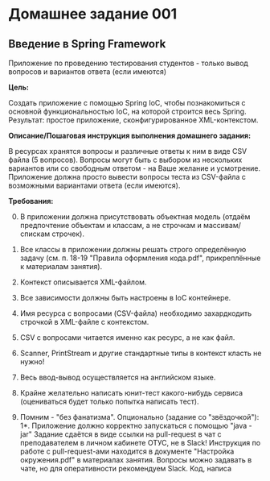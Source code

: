 
# Домашнее задание 001

## Введение в Spring Framework

Приложение по проведению тестирования студентов - только вывод вопросов и вариантов ответа (если имеются)

**Цель:**

Создать приложение с помощью Spring IoC, чтобы познакомиться с основной функциональностью IoC, на которой строится весь Spring.
Результат: простое приложение, сконфигурированное XML-контекстом.

**Описание/Пошаговая инструкция выполнения домашнего задания:**

В ресурсах хранятся вопросы и различные ответы к ним в виде CSV файла (5 вопросов).
Вопросы могут быть с выбором из нескольких вариантов или со свободным ответом - на Ваше желание и усмотрение.
Приложение должна просто вывести вопросы теста из CSV-файла с возможными вариантами ответа (если имеются).

**Требования:**

0. В приложении должна присутствовать объектная модель (отдаём предпочтение объектам и классам, а не строчкам и массивам/спискам строчек).

1. Все классы в приложении должны решать строго определённую задачу (см. п. 18-19 "Правила оформления кода.pdf", прикреплённые к материалам занятия).
2. Контекст описывается XML-файлом.
3. Все зависимости должны быть настроены в IoC контейнере.
4. Имя ресурса с вопросами (CSV-файла) необходимо захардкодить строчкой в XML-файле с контекстом.
5. CSV с вопросами читается именно как ресурс, а не как файл.
6. Scanner, PrintStream и другие стандартные типы в контекст класть не нужно!
7. Весь ввод-вывод осуществляется на английском языке.
8. Крайне желательно написать юнит-тест какого-нибудь сервиса (оцениваться будет только попытка написать тест).
9. Помним - "без фанатизма". Опционально (задание со "звёздочкой"): 1*. Приложение должно корректно запускаться с помощью "java -jar" Задание сдаётся в виде ссылки на pull-request в чат с преподавателем в личном кабинете ОТУС, не в Slack! Инструкция по работе с pull-request-ами находится в документе "Настройка окружения.pdf" в материалах занятия. Вопросы можно задавать в чате, но для оперативности рекомендуем Slack. Код, написа